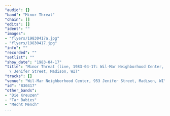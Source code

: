 ```yaml
---
"audio": {}
"band": "Minor Threat"
"chain": []
"edits": []
"ident": ""
"images":
- "flyers/19830417a.jpg"
- "flyers/19830417.jpg"
"info": ""
"recorded": ""
"setlist": ""
"show_date": "1983-04-17"
"title": "Minor Threat (live, 1983-04-17: Wil-Mar Neighborhood Center, 953\
  \ Jenifer Street, Madison, WI)"
"tracks": []
"venue": "Wil-Mar Neighborhood Center, 953 Jenifer Street, Madison, WI"
"id": "830417"
"other_bands":
- "Die Kreuzen"
- "Tar Babies"
- "Mecht Mench"
...
```

